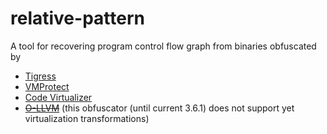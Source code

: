 # relative-pattern
A tool for recovering program control flow graph from binaries obfuscated by
* [Tigress](http://tigress.cs.arizona.edu/)
* [VMProtect](http://vmpsoft.com/)
* [Code Virtualizer](http://oreans.com/)
* [~~O-LLVM~~](https://github.com/obfuscator-llvm/obfuscator) (this obfuscator (until current 3.6.1) does not support yet virtualization transformations)
